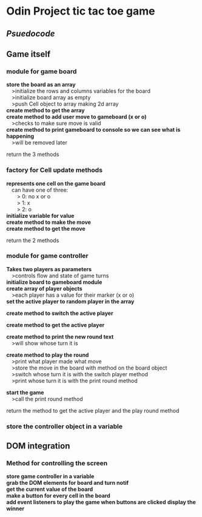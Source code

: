 # Odin Project tic tac toe game  
  
## *Psuedocode*  
## Game itself
### module for game board  
**store the board as an array**  
&emsp;>initialize the rows and columns variables for the board  
&emsp;>initialize board array as empty  
&emsp;>push Cell object to array making 2d array  
**create method to get the array**  
**create method to add user move to gameboard (x or o)**  
&emsp;>checks to make sure move is valid  
**create method to print gameboard to console so we can see what is happening**  
&emsp;>will be removed later  
  
return the 3 methods
  
### factory for Cell update methods  
**represents one cell on the game board**  
&emsp;can have one of three:  
&emsp;&emsp;> 0: no x or o  
&emsp;&emsp;> 1: x  
&emsp;&emsp;> 2: o  
**initialize variable for value**  
**create method to make the move**  
**create method to get the move**  
  
return the 2 methods

### module for game controller  
**Takes two players as parameters**  
&emsp;>controls flow and state of game turns  
**initialize board to gameboard module**  
**create array of player objects**  
&emsp;>each player has a value for their marker (x or o)  
**set the active player to random player in the array**  
  
**create method to switch the active player**  
  
**create method to get the active player**  
  
**create method to print the new round text**  
&emsp;>will show whose turn it is  
  
**create method to play the round**  
&emsp;>print what player made what move  
&emsp;>store the move in the board with method on the board object  
&emsp;>switch whose turn it is with the switch player method  
&emsp;>print whose turn it is with the print round method
  
**start the game**  
&emsp;>call the print round method  
  
return the method to get the active player and the play round method  
  
### store the controller object in a variable
  
## DOM integration  
  
### Method for controlling the screen  
**store game controller in a variable**  
**grab the DOM elements for board and turn notif**  
**get the current value of the board**  
**make a button for every cell in the board**  
**add event listeners to play the game when buttons are clicked**
**display the winner**
